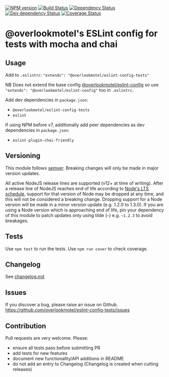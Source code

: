[![NPM version](https://img.shields.io/npm/v/@overlookmotel/eslint-config-tests.svg)](https://www.npmjs.com/package/@overlookmotel/eslint-config-tests)
[![Build Status](https://img.shields.io/github/workflow/status/overlookmotel/eslint-config-tests/Test.svg)](https://github.com/overlookmotel/eslint-config-tests/actions)
[![Dependency Status](https://img.shields.io/david/overlookmotel/eslint-config-tests.svg)](https://david-dm.org/overlookmotel/eslint-config-tests)
[![Dev dependency Status](https://img.shields.io/david/dev/overlookmotel/eslint-config-tests.svg)](https://david-dm.org/overlookmotel/eslint-config-tests)
[![Coverage Status](https://img.shields.io/coveralls/overlookmotel/eslint-config-tests/master.svg)](https://coveralls.io/r/overlookmotel/eslint-config-tests)

# @overlookmotel's ESLint config for tests with mocha and chai

## Usage

Add to `.eslintrc`: `"extends": "@overlookmotel/eslint-config-tests"`

NB Does not extend the base config [@overlookmotel/eslint-config](https://www.npmjs.com/package/@overlookmotel/eslint-config) so use `"extends": "@overlookmotel/eslint-config"` too in `.eslintrc`.

Add dev dependencies in `package.json`:

* `@overlookmotel/eslint-config-tests`
* `eslint`

If using NPM before v7, additionally add peer dependencies as dev dependencies in `package.json`:

* `eslint-plugin-chai-friendly`

## Versioning

This module follows [semver](https://semver.org/). Breaking changes will only be made in major version updates.

All active NodeJS release lines are supported (v12+ at time of writing). After a release line of NodeJS reaches end of life according to [Node's LTS schedule](https://nodejs.org/en/about/releases/), support for that version of Node may be dropped at any time, and this will not be considered a breaking change. Dropping support for a Node version will be made in a minor version update (e.g. 1.2.0 to 1.3.0). If you are using a Node version which is approaching end of life, pin your dependency of this module to patch updates only using tilde (`~`) e.g. `~1.2.3` to avoid breakages.

## Tests

Use `npm test` to run the tests. Use `npm run cover` to check coverage.

## Changelog

See [changelog.md](https://github.com/overlookmotel/eslint-config-tests/blob/master/changelog.md)

## Issues

If you discover a bug, please raise an issue on Github. https://github.com/overlookmotel/eslint-config-tests/issues

## Contribution

Pull requests are very welcome. Please:

* ensure all tests pass before submitting PR
* add tests for new features
* document new functionality/API additions in README
* do not add an entry to Changelog (Changelog is created when cutting releases)
